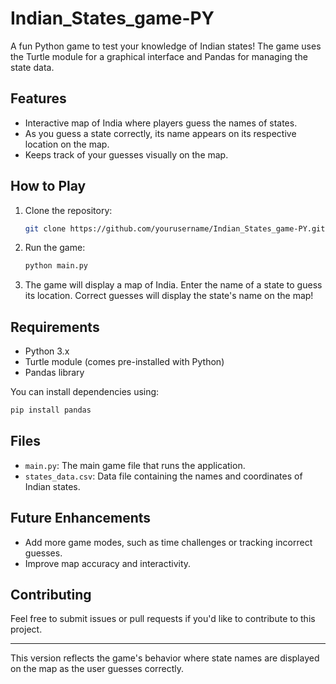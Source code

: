 
# Indian_States_game-PY

A fun Python game to test your knowledge of Indian states! The game uses the Turtle module for a graphical interface and Pandas for managing the state data.

## Features

- Interactive map of India where players guess the names of states.
- As you guess a state correctly, its name appears on its respective location on the map.
- Keeps track of your guesses visually on the map.

## How to Play

1. Clone the repository:
   ```bash
   git clone https://github.com/yourusername/Indian_States_game-PY.git
   ```

2. Run the game:
   ```bash
   python main.py
   ```

3. The game will display a map of India. Enter the name of a state to guess its location. Correct guesses will display the state's name on the map!

## Requirements

- Python 3.x
- Turtle module (comes pre-installed with Python)
- Pandas library

You can install dependencies using:
```bash
pip install pandas
```

## Files

- `main.py`: The main game file that runs the application.
- `states_data.csv`: Data file containing the names and coordinates of Indian states.

## Future Enhancements

- Add more game modes, such as time challenges or tracking incorrect guesses.
- Improve map accuracy and interactivity.

## Contributing

Feel free to submit issues or pull requests if you'd like to contribute to this project.

---

This version reflects the game's behavior where state names are displayed on the map as the user guesses correctly.
